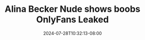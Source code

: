 --- 
title: "Alina Becker Nude shows boobs OnlyFans Leaked"
description: "download  video bokep Alina Becker Nude shows boobs OnlyFans Leaked full   baru"
date: 2024-07-28T10:32:13-08:00
file_code: "o71ran3cmmx2"
draft: false
cover: "lvns42qjdt9q8hsy.jpg"
tags: ["Alina", "Becker", "Nude", "shows", "boobs", "OnlyFans", "Leaked", "bokep-indo", "bokep-viral", "bokep-ig"]
length: 8
fld_id: "1391217"
foldername: "Alinabeckerupdatecektelegram"
categories: ["Alinabeckerupdatecektelegram"]
views: 5
---